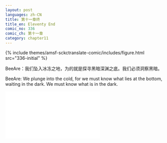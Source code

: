 ```yaml
---
layout: post
languages: zh-CN
title: 第十一章终
title_en: Eleventy End
comic_no: 336
comic_ch: 第十一章
category: chapter11
---
```

{% include themes/amsf-sckctranslate-comic/includes/figure.html src="336-initial" %}

BeeAre：我们坠入冰冻之地，为的就是探寻黑暗深渊之底。我们必须洞察黑暗。

BeeAre: We plunge into the cold, for we must know what lies at the bottom, waiting in the dark. We must know what is in the dark.

<div class="video-wrapper"><iframe src="//player.bilibili.com/player.html?aid=15918339&cid=25976844&page=1" scrolling="no" border="0" frameborder="no" framespacing="0" allowfullscreen="true"> </iframe></div>
